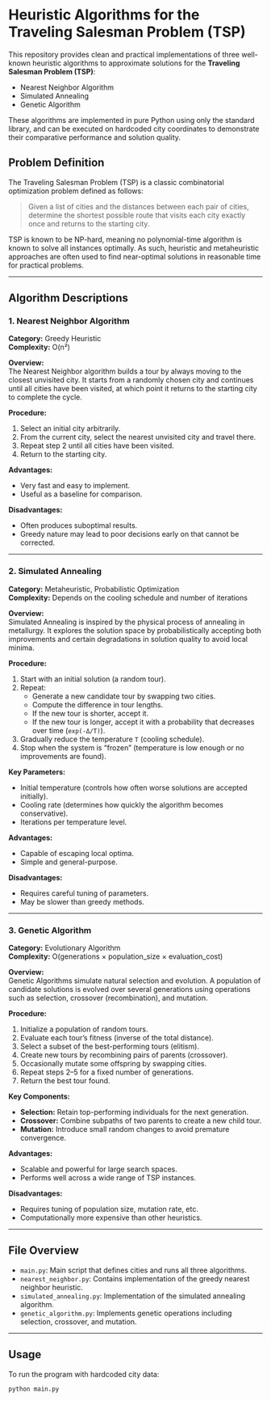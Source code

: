 # Heuristic Algorithms for the Traveling Salesman Problem (TSP)

This repository provides clean and practical implementations of three well-known heuristic algorithms to approximate solutions for the **Traveling Salesman Problem (TSP)**:

- Nearest Neighbor Algorithm
- Simulated Annealing
- Genetic Algorithm

These algorithms are implemented in pure Python using only the standard library, and can be executed on hardcoded city coordinates to demonstrate their comparative performance and solution quality.

## Problem Definition

The Traveling Salesman Problem (TSP) is a classic combinatorial optimization problem defined as follows:

> Given a list of cities and the distances between each pair of cities, determine the shortest possible route that visits each city exactly once and returns to the starting city.

TSP is known to be NP-hard, meaning no polynomial-time algorithm is known to solve all instances optimally. As such, heuristic and metaheuristic approaches are often used to find near-optimal solutions in reasonable time for practical problems.

---

## Algorithm Descriptions

### 1. Nearest Neighbor Algorithm

**Category:** Greedy Heuristic  
**Complexity:** O(n²)

**Overview:**  
The Nearest Neighbor algorithm builds a tour by always moving to the closest unvisited city. It starts from a randomly chosen city and continues until all cities have been visited, at which point it returns to the starting city to complete the cycle.

**Procedure:**
1. Select an initial city arbitrarily.
2. From the current city, select the nearest unvisited city and travel there.
3. Repeat step 2 until all cities have been visited.
4. Return to the starting city.

**Advantages:**
- Very fast and easy to implement.
- Useful as a baseline for comparison.

**Disadvantages:**
- Often produces suboptimal results.
- Greedy nature may lead to poor decisions early on that cannot be corrected.

---

### 2. Simulated Annealing

**Category:** Metaheuristic, Probabilistic Optimization  
**Complexity:** Depends on the cooling schedule and number of iterations

**Overview:**  
Simulated Annealing is inspired by the physical process of annealing in metallurgy. It explores the solution space by probabilistically accepting both improvements and certain degradations in solution quality to avoid local minima.

**Procedure:**
1. Start with an initial solution (a random tour).
2. Repeat:
   - Generate a new candidate tour by swapping two cities.
   - Compute the difference in tour lengths.
   - If the new tour is shorter, accept it.
   - If the new tour is longer, accept it with a probability that decreases over time (`exp(-Δ/T)`).
3. Gradually reduce the temperature `T` (cooling schedule).
4. Stop when the system is “frozen” (temperature is low enough or no improvements are found).

**Key Parameters:**
- Initial temperature (controls how often worse solutions are accepted initially).
- Cooling rate (determines how quickly the algorithm becomes conservative).
- Iterations per temperature level.

**Advantages:**
- Capable of escaping local optima.
- Simple and general-purpose.

**Disadvantages:**
- Requires careful tuning of parameters.
- May be slower than greedy methods.

---

### 3. Genetic Algorithm

**Category:** Evolutionary Algorithm  
**Complexity:** O(generations × population_size × evaluation_cost)

**Overview:**  
Genetic Algorithms simulate natural selection and evolution. A population of candidate solutions is evolved over several generations using operations such as selection, crossover (recombination), and mutation.

**Procedure:**
1. Initialize a population of random tours.
2. Evaluate each tour’s fitness (inverse of the total distance).
3. Select a subset of the best-performing tours (elitism).
4. Create new tours by recombining pairs of parents (crossover).
5. Occasionally mutate some offspring by swapping cities.
6. Repeat steps 2–5 for a fixed number of generations.
7. Return the best tour found.

**Key Components:**
- **Selection:** Retain top-performing individuals for the next generation.
- **Crossover:** Combine subpaths of two parents to create a new child tour.
- **Mutation:** Introduce small random changes to avoid premature convergence.

**Advantages:**
- Scalable and powerful for large search spaces.
- Performs well across a wide range of TSP instances.

**Disadvantages:**
- Requires tuning of population size, mutation rate, etc.
- Computationally more expensive than other heuristics.

---

## File Overview

- `main.py`: Main script that defines cities and runs all three algorithms.
- `nearest_neighbor.py`: Contains implementation of the greedy nearest neighbor heuristic.
- `simulated_annealing.py`: Implementation of the simulated annealing algorithm.
- `genetic_algorithm.py`: Implements genetic operations including selection, crossover, and mutation.

---

## Usage

To run the program with hardcoded city data:

```bash
python main.py
